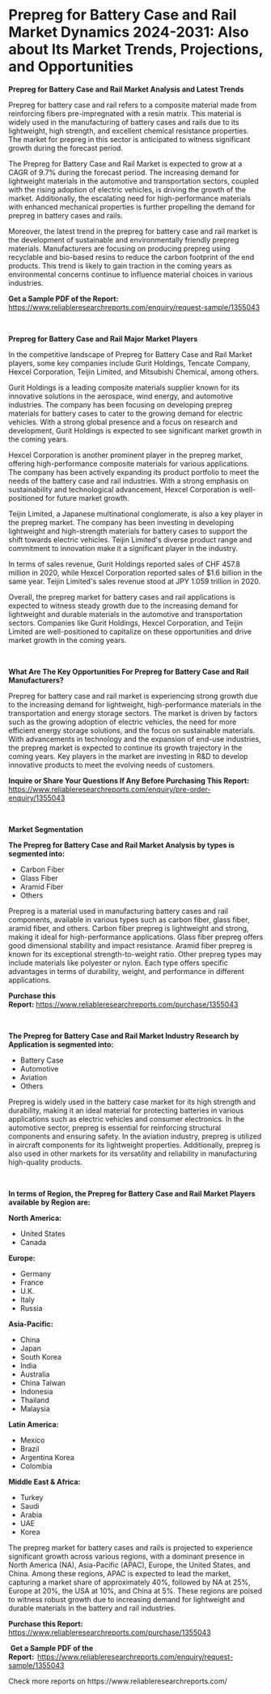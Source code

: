 <p><h1>Prepreg for Battery Case and Rail Market Dynamics 2024-2031: Also about Its Market Trends, Projections, and Opportunities</h1></p><p><strong>Prepreg for Battery Case and Rail Market Analysis and Latest Trends</strong></p>
<p><p>Prepreg for battery case and rail refers to a composite material made from reinforcing fibers pre-impregnated with a resin matrix. This material is widely used in the manufacturing of battery cases and rails due to its lightweight, high strength, and excellent chemical resistance properties. The market for prepreg in this sector is anticipated to witness significant growth during the forecast period.</p><p>The Prepreg for Battery Case and Rail Market is expected to grow at a CAGR of 9.7% during the forecast period. The increasing demand for lightweight materials in the automotive and transportation sectors, coupled with the rising adoption of electric vehicles, is driving the growth of the market. Additionally, the escalating need for high-performance materials with enhanced mechanical properties is further propelling the demand for prepreg in battery cases and rails.</p><p>Moreover, the latest trend in the prepreg for battery case and rail market is the development of sustainable and environmentally friendly prepreg materials. Manufacturers are focusing on producing prepreg using recyclable and bio-based resins to reduce the carbon footprint of the end products. This trend is likely to gain traction in the coming years as environmental concerns continue to influence material choices in various industries.</p></p>
<p><strong>Get a Sample PDF of the Report:&nbsp;</strong> <a href="https://www.reliableresearchreports.com/enquiry/request-sample/1355043">https://www.reliableresearchreports.com/enquiry/request-sample/1355043</a></p>
<p>&nbsp;</p>
<p><strong>Prepreg for Battery Case and Rail Major Market Players</strong></p>
<p><p>In the competitive landscape of Prepreg for Battery Case and Rail Market players, some key companies include Gurit Holdings, Tencate Company, Hexcel Corporation, Teijin Limited, and Mitsubishi Chemical, among others. </p><p>Gurit Holdings is a leading composite materials supplier known for its innovative solutions in the aerospace, wind energy, and automotive industries. The company has been focusing on developing prepreg materials for battery cases to cater to the growing demand for electric vehicles. With a strong global presence and a focus on research and development, Gurit Holdings is expected to see significant market growth in the coming years.</p><p>Hexcel Corporation is another prominent player in the prepreg market, offering high-performance composite materials for various applications. The company has been actively expanding its product portfolio to meet the needs of the battery case and rail industries. With a strong emphasis on sustainability and technological advancement, Hexcel Corporation is well-positioned for future market growth.</p><p>Teijin Limited, a Japanese multinational conglomerate, is also a key player in the prepreg market. The company has been investing in developing lightweight and high-strength materials for battery cases to support the shift towards electric vehicles. Teijin Limited's diverse product range and commitment to innovation make it a significant player in the industry.</p><p>In terms of sales revenue, Gurit Holdings reported sales of CHF 457.8 million in 2020, while Hexcel Corporation reported sales of $1.6 billion in the same year. Teijin Limited's sales revenue stood at JPY 1.059 trillion in 2020.</p><p>Overall, the prepreg market for battery cases and rail applications is expected to witness steady growth due to the increasing demand for lightweight and durable materials in the automotive and transportation sectors. Companies like Gurit Holdings, Hexcel Corporation, and Teijin Limited are well-positioned to capitalize on these opportunities and drive market growth in the coming years.</p></p>
<p>&nbsp;</p>
<p><strong>What Are The Key Opportunities For Prepreg for Battery Case and Rail Manufacturers?</strong></p>
<p><p>Prepreg for battery case and rail market is experiencing strong growth due to the increasing demand for lightweight, high-performance materials in the transportation and energy storage sectors. The market is driven by factors such as the growing adoption of electric vehicles, the need for more efficient energy storage solutions, and the focus on sustainable materials. With advancements in technology and the expansion of end-use industries, the prepreg market is expected to continue its growth trajectory in the coming years. Key players in the market are investing in R&D to develop innovative products to meet the evolving needs of customers.</p></p>
<p><strong>Inquire or Share Your Questions If Any Before Purchasing This Report:</strong> <a href="https://www.reliableresearchreports.com/enquiry/pre-order-enquiry/1355043">https://www.reliableresearchreports.com/enquiry/pre-order-enquiry/1355043</a></p>
<p>&nbsp;</p>
<p><strong>Market Segmentation</strong></p>
<p><strong>The Prepreg for Battery Case and Rail Market Analysis by types is segmented into:</strong></p>
<p><ul><li>Carbon Fiber</li><li>Glass Fiber</li><li>Aramid Fiber</li><li>Others</li></ul></p>
<p><p>Prepreg is a material used in manufacturing battery cases and rail components, available in various types such as carbon fiber, glass fiber, aramid fiber, and others. Carbon fiber prepreg is lightweight and strong, making it ideal for high-performance applications. Glass fiber prepreg offers good dimensional stability and impact resistance. Aramid fiber prepreg is known for its exceptional strength-to-weight ratio. Other prepreg types may include materials like polyester or nylon. Each type offers specific advantages in terms of durability, weight, and performance in different applications.</p></p>
<p><strong>Purchase this Report:&nbsp;</strong><a href="https://www.reliableresearchreports.com/purchase/1355043">https://www.reliableresearchreports.com/purchase/1355043</a></p>
<p>&nbsp;</p>
<p><strong>The Prepreg for Battery Case and Rail Market Industry Research by Application is segmented into:</strong></p>
<p><ul><li>Battery Case</li><li>Automotive</li><li>Aviation</li><li>Others</li></ul></p>
<p><p>Prepreg is widely used in the battery case market for its high strength and durability, making it an ideal material for protecting batteries in various applications such as electric vehicles and consumer electronics. In the automotive sector, prepreg is essential for reinforcing structural components and ensuring safety. In the aviation industry, prepreg is utilized in aircraft components for its lightweight properties. Additionally, prepreg is also used in other markets for its versatility and reliability in manufacturing high-quality products.</p></p>
<p>&nbsp;</p>
<p><strong>In terms of Region, the Prepreg for Battery Case and Rail Market Players available by Region are:</strong></p>
<p>
    <p> <strong> North America: </strong>
        <ul>
            <li>United States</li>
            <li>Canada</li>
        </ul>
        </p> 
    <p> <strong> Europe: </strong>
        <ul>
            <li>Germany</li>
            <li>France</li>
            <li>U.K.</li>
            <li>Italy</li>
            <li>Russia</li>
        </ul>
        </p> 
    <p> <strong> Asia-Pacific: </strong>
        <ul>
            <li>China</li>
            <li>Japan</li>
            <li>South Korea</li>
            <li>India</li>
            <li>Australia</li>
            <li>China Taiwan</li>
            <li>Indonesia</li>
            <li>Thailand</li>
            <li>Malaysia</li>
        </ul>
        </p> 
    <p> <strong> Latin America: </strong>
        <ul>
            <li>Mexico</li>
            <li>Brazil</li>
            <li>Argentina Korea</li>
            <li>Colombia</li>
        </ul>
        </p> 
    <p> <strong> Middle East & Africa: </strong>
        <ul>
            <li>Turkey</li>
            <li>Saudi</li>
            <li>Arabia</li>
            <li>UAE</li>
            <li>Korea</li>
        </ul>
    </p>
    </p>
<p><p>The prepreg market for battery cases and rails is projected to experience significant growth across various regions, with a dominant presence in North America (NA), Asia-Pacific (APAC), Europe, the United States, and China. Among these regions, APAC is expected to lead the market, capturing a market share of approximately 40%, followed by NA at 25%, Europe at 20%, the USA at 10%, and China at 5%. These regions are poised to witness robust growth due to increasing demand for lightweight and durable materials in the battery and rail industries.</p></p>
<p><strong>Purchase this Report: </strong><a href="https://www.reliableresearchreports.com/purchase/1355043">https://www.reliableresearchreports.com/purchase/1355043</a></p>
<p>&nbsp;<strong>Get a Sample PDF of the Report:&nbsp;&nbsp;</strong><a href="https://www.reliableresearchreports.com/enquiry/request-sample/1355043">https://www.reliableresearchreports.com/enquiry/request-sample/1355043</a></p>
<p><strong></strong></p>
<p>Check more reports on https://www.reliableresearchreports.com/</p>